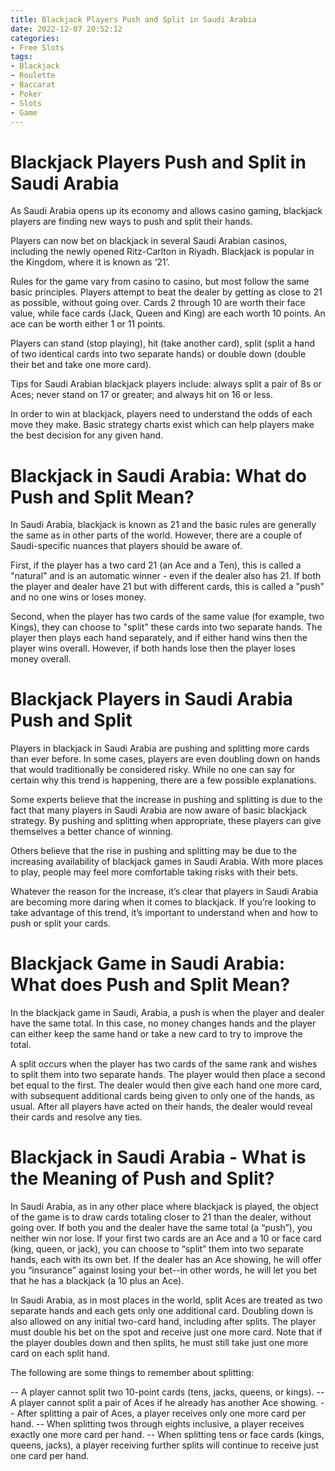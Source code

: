 ```yaml
---
title: Blackjack Players Push and Split in Saudi Arabia
date: 2022-12-07 20:52:12
categories:
- Free Slots
tags:
- Blackjack
- Roulette
- Baccarat
- Poker
- Slots
- Game
---
```



#  Blackjack Players Push and Split in Saudi Arabia

As Saudi Arabia opens up its economy and allows casino gaming, blackjack players are finding new ways to push and split their hands.

Players can now bet on blackjack in several Saudi Arabian casinos, including the newly opened Ritz-Carlton in Riyadh. Blackjack is popular in the Kingdom, where it is known as ‘21’.

Rules for the game vary from casino to casino, but most follow the same basic principles. Players attempt to beat the dealer by getting as close to 21 as possible, without going over. Cards 2 through 10 are worth their face value, while face cards (Jack, Queen and King) are each worth 10 points. An ace can be worth either 1 or 11 points.

Players can stand (stop playing), hit (take another card), split (split a hand of two identical cards into two separate hands) or double down (double their bet and take one more card).

Tips for Saudi Arabian blackjack players include: always split a pair of 8s or Aces; never stand on 17 or greater; and always hit on 16 or less.

In order to win at blackjack, players need to understand the odds of each move they make. Basic strategy charts exist which can help players make the best decision for any given hand.

#  Blackjack in Saudi Arabia: What do Push and Split Mean?

In Saudi Arabia, blackjack is known as 21 and the basic rules are generally the same as in other parts of the world. However, there are a couple of Saudi-specific nuances that players should be aware of.

First, if the player has a two card 21 (an Ace and a Ten), this is called a "natural" and is an automatic winner - even if the dealer also has 21. If both the player and dealer have 21 but with different cards, this is called a "push" and no one wins or loses money.

Second, when the player has two cards of the same value (for example, two Kings), they can choose to "split" these cards into two separate hands. The player then plays each hand separately, and if either hand wins then the player wins overall. However, if both hands lose then the player loses money overall.

#  Blackjack Players in Saudi Arabia Push and Split

Players in blackjack in Saudi Arabia are pushing and splitting more cards than ever before. In some cases, players are even doubling down on hands that would traditionally be considered risky. While no one can say for certain why this trend is happening, there are a few possible explanations.

Some experts believe that the increase in pushing and splitting is due to the fact that many players in Saudi Arabia are now aware of basic blackjack strategy. By pushing and splitting when appropriate, these players can give themselves a better chance of winning.

Others believe that the rise in pushing and splitting may be due to the increasing availability of blackjack games in Saudi Arabia. With more places to play, people may feel more comfortable taking risks with their bets.

Whatever the reason for the increase, it’s clear that players in Saudi Arabia are becoming more daring when it comes to blackjack. If you’re looking to take advantage of this trend, it’s important to understand when and how to push or split your cards.

#  Blackjack Game in Saudi Arabia: What does Push and Split Mean?

In the blackjack game in Saudi, Arabia, a push is when the player and dealer have the same total. In this case, no money changes hands and the player can either keep the same hand or take a new card to try to improve the total. 

A split occurs when the player has two cards of the same rank and wishes to split them into two separate hands. The player would then place a second bet equal to the first. The dealer would then give each hand one more card, with subsequent additional cards being given to only one of the hands, as usual. After all players have acted on their hands, the dealer would reveal their cards and resolve any ties.

#  Blackjack in Saudi Arabia - What is the Meaning of Push and Split?

In Saudi Arabia, as in any other place where blackjack is played, the object of the game is to draw cards totaling closer to 21 than the dealer, without going over. If both you and the dealer have the same total (a “push”), you neither win nor lose. If your first two cards are an Ace and a 10 or face card (king, queen, or jack), you can choose to “split” them into two separate hands, each with its own bet. If the dealer has an Ace showing, he will offer you “insurance” against losing your bet--in other words, he will let you bet that he has a blackjack (a 10 plus an Ace). 

In Saudi Arabia, as in most places in the world, split Aces are treated as two separate hands and each gets only one additional card. Doubling down is also allowed on any initial two-card hand, including after splits. The player must double his bet on the spot and receive just one more card. Note that if the player doubles down and then splits, he must still take just one more card on each split hand. 

The following are some things to remember about splitting: 

-- A player cannot split two 10-point cards (tens, jacks, queens, or kings). 
-- A player cannot split a pair of Aces if he already has another Ace showing. 
-- After splitting a pair of Aces, a player receives only one more card per hand. 
-- When splitting twos through eights inclusive, a player receives exactly one more card per hand. 
-- When splitting tens or face cards (kings, queens, jacks), a player receiving further splits will continue to receive just one card per hand.